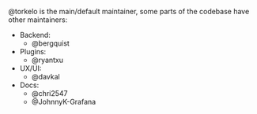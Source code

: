 @torkelo is the main/default maintainer, some parts of the codebase have other maintainers:

- Backend:
  - @bergquist
- Plugins:
  - @ryantxu
- UX/UI:
  - @davkal
- Docs:
  - @chri2547
  - @JohnnyK-Grafana
